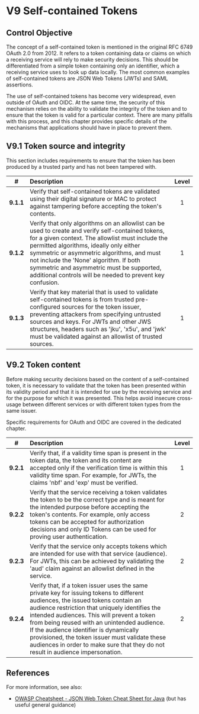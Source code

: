 # V9 Self-contained Tokens

## Control Objective

The concept of a self-contained token is mentioned in the original RFC 6749 OAuth 2.0 from 2012. It refers to a token containing data or claims on which a receiving service will rely to make security decisions. This should be differentiated from a simple token containing only an identifier, which a receiving service uses to look up data locally. The most common examples of self-contained tokens are JSON Web Tokens (JWTs) and SAML assertions.

The use of self-contained tokens has become very widespread, even outside of OAuth and OIDC. At the same time, the security of this mechanism relies on the ability to validate the integrity of the token and to ensure that the token is valid for a particular context. There are many pitfalls with this process, and this chapter provides specific details of the mechanisms that applications should have in place to prevent them.

## V9.1 Token source and integrity

This section includes requirements to ensure that the token has been produced by a trusted party and has not been tampered with.

| # | Description | Level |
| :---: | :--- | :---: |
| **9.1.1** | Verify that self-contained tokens are validated using their digital signature or MAC to protect against tampering before accepting the token's contents. | 1 |
| **9.1.2** | Verify that only algorithms on an allowlist can be used to create and verify self-contained tokens, for a given context. The allowlist must include the permitted algorithms, ideally only either symmetric or asymmetric algorithms, and must not include the 'None' algorithm. If both symmetric and asymmetric must be supported, additional controls will be needed to prevent key confusion. | 1 |
| **9.1.3** | Verify that key material that is used to validate self-contained tokens is from trusted pre-configured sources for the token issuer, preventing attackers from specifying untrusted sources and keys. For JWTs and other JWS structures, headers such as 'jku', 'x5u', and 'jwk' must be validated against an allowlist of trusted sources. | 1 |

## V9.2 Token content

Before making security decisions based on the content of a self-contained token, it is necessary to validate that the token has been presented within its validity period and that it is intended for use by the receiving service and for the purpose for which it was presented. This helps avoid insecure cross-usage between different services or with different token types from the same issuer.

Specific requirements for OAuth and OIDC are covered in the dedicated chapter.

| # | Description | Level |
| :---: | :--- | :---: |
| **9.2.1** | Verify that, if a validity time span is present in the token data, the token and its content are accepted only if the verification time is within this validity time span. For example, for JWTs, the claims 'nbf' and 'exp' must be verified. | 1 |
| **9.2.2** | Verify that the service receiving a token validates the token to be the correct type and is meant for the intended purpose before accepting the token's contents. For example, only access tokens can be accepted for authorization decisions and only ID Tokens can be used for proving user authentication. | 2 |
| **9.2.3** | Verify that the service only accepts tokens which are intended for use with that service (audience). For JWTs, this can be achieved by validating the 'aud' claim against an allowlist defined in the service. | 2 |
| **9.2.4** | Verify that, if a token issuer uses the same private key for issuing tokens to different audiences, the issued tokens contain an audience restriction that uniquely identifies the intended audiences. This will prevent a token from being reused with an unintended audience. If the audience identifier is dynamically provisioned, the token issuer must validate these audiences in order to make sure that they do not result in audience impersonation. | 2 |

## References

For more information, see also:

* [OWASP Cheatsheet - JSON Web Token Cheat Sheet for Java](https://cheatsheetseries.owasp.org/cheatsheets/JSON_Web_Token_for_Java_Cheat_Sheet.html) (but has useful general guidance)
